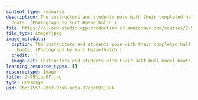 ```yaml
---
content_type: resource
description: The instructors and students pose with their completed half-hull model
  boats. (Photograph by Kurt Hasselbalch.)
file: https://ol-ocw-studio-app-production.s3.amazonaws.com/courses/2-993-special-topics-in-mechanical-engineering-the-art-and-science-of-boat-design-january-iap-2007/7bc5155780b293a6bc5a37c8d0911886_2-993iap07.jpg
file_type: image/jpeg
image_metadata:
  caption: The instructors and students pose with their completed half-hull model
    boats. (Photograph by Kurt Hasselbalch.)
  credit: ''
  image-alt: Instructors and students with their half-hull model boats.
learning_resource_types: []
resourcetype: Image
title: 2-993iap07.jpg
type: OCWImage
uid: 7bc51557-80b2-93a6-bc5a-37c8d0911886
---
```

